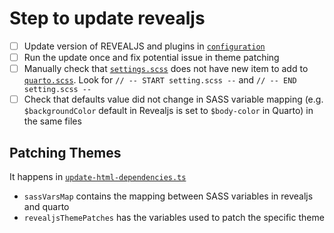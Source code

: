 # Step to update revealjs

- [ ] Update version of REVEALJS and plugins in [`configuration`](../configuration)
- [ ] Run the update once and fix potential issue in theme patching
- [ ] Manually check that [`settings.scss`](../src/resources/formats/revealjs/reveal/css/theme/template\settings.scss) does not have new item to add to [`quarto.scss`](../src/resources/formats/revealjs/quarto.scss). Look for `// -- START setting.scss --` and `// -- END setting.scss --`
- [ ] Check that defaults value did not change in SASS variable mapping (e.g. `$backgroundColor` default in Revealjs is set to `$body-color` in Quarto) in the same files

## Patching Themes

It happens in [`update-html-dependencies.ts`](../package/src/common/update-html-dependencies.ts)

- `sassVarsMap` contains the mapping between SASS variables in revealjs and quarto
- `revealjsThemePatches` has the variables used to patch the specific theme
